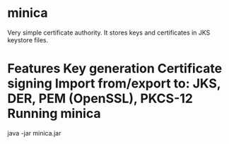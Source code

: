 minica
======

Very simple certificate authority. It stores keys and certificates in JKS keystore files.

Features
Key generation
Certificate signing
Import from/export to: JKS, DER, PEM (OpenSSL), PKCS-12
Running minica
======
java -jar minica.jar
